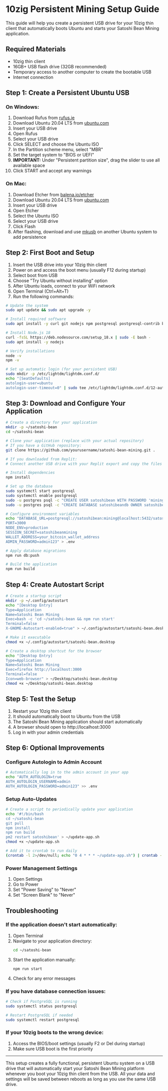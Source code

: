 # 10zig Persistent Mining Setup Guide

This guide will help you create a persistent USB drive for your 10zig thin client that automatically boots Ubuntu and starts your Satoshi Bean Mining application.

## Required Materials

- 10zig thin client
- 16GB+ USB flash drive (32GB recommended)
- Temporary access to another computer to create the bootable USB
- Internet connection

## Step 1: Create a Persistent Ubuntu USB

### On Windows:
1. Download Rufus from [rufus.ie](https://rufus.ie/)
2. Download Ubuntu 20.04 LTS from [ubuntu.com](https://ubuntu.com/download/desktop)
3. Insert your USB drive
4. Open Rufus
5. Select your USB drive
6. Click SELECT and choose the Ubuntu ISO
7. In the Partition scheme menu, select "MBR"
8. Set the target system to "BIOS or UEFI"
9. **IMPORTANT:** Under "Persistent partition size", drag the slider to use all available space
10. Click START and accept any warnings

### On Mac:
1. Download Etcher from [balena.io/etcher](https://www.balena.io/etcher/)
2. Download Ubuntu 20.04 LTS from [ubuntu.com](https://ubuntu.com/download/desktop)
3. Insert your USB drive
4. Open Etcher
5. Select the Ubuntu ISO
6. Select your USB drive
7. Click Flash
8. After flashing, download and use [mkusb](https://help.ubuntu.com/community/mkusb) on another Ubuntu system to add persistence

## Step 2: First Boot and Setup

1. Insert the USB drive into your 10zig thin client
2. Power on and access the boot menu (usually F12 during startup)
3. Select boot from USB
4. Choose "Try Ubuntu without installing" option
5. After Ubuntu loads, connect to your WiFi network
6. Open Terminal (Ctrl+Alt+T)
7. Run the following commands:

```bash
# Update the system
sudo apt update && sudo apt upgrade -y

# Install required software
sudo apt install -y curl git nodejs npm postgresql postgresql-contrib build-essential

# Install Node.js 18
curl -fsSL https://deb.nodesource.com/setup_18.x | sudo -E bash -
sudo apt install -y nodejs

# Verify installations
node -v
npm -v

# Set up automatic login (for your persistent USB)
sudo mkdir -p /etc/lightdm/lightdm.conf.d/
echo "[SeatDefaults]
autologin-user=ubuntu
autologin-user-timeout=0" | sudo tee /etc/lightdm/lightdm.conf.d/12-autologin.conf
```

## Step 3: Download and Configure Your Application

```bash
# Create a directory for your application
mkdir -p ~/satoshi-bean
cd ~/satoshi-bean

# Clone your application (replace with your actual repository)
# If you have a GitHub repository:
git clone https://github.com/yourusername/satoshi-bean-mining.git .

# If you downloaded from Replit:
# Connect another USB drive with your Replit export and copy the files

# Install dependencies
npm install

# Set up the database
sudo systemctl start postgresql
sudo systemctl enable postgresql
sudo -u postgres psql -c "CREATE USER satoshibean WITH PASSWORD 'mining';"
sudo -u postgres psql -c "CREATE DATABASE satoshibeandb OWNER satoshibean;"

# Configure environment variables
echo "DATABASE_URL=postgresql://satoshibean:mining@localhost:5432/satoshibeandb
PORT=3000
NODE_ENV=production
SESSION_SECRET=satoshibeanmining
WALLET_ADDRESS=your_bitcoin_wallet_address
ADMIN_PASSWORD=admin123" > .env

# Apply database migrations
npm run db:push

# Build the application
npm run build
```

## Step 4: Create Autostart Script

```bash
# Create a startup script
mkdir -p ~/.config/autostart
echo "[Desktop Entry]
Type=Application
Name=Satoshi Bean Mining
Exec=bash -c 'cd ~/satoshi-bean && npm run start'
Terminal=false
X-GNOME-Autostart-enabled=true" > ~/.config/autostart/satoshi-bean.desktop

# Make it executable
chmod +x ~/.config/autostart/satoshi-bean.desktop

# Create a desktop shortcut for the browser
echo "[Desktop Entry]
Type=Application
Name=Satoshi Bean Mining
Exec=firefox http://localhost:3000
Terminal=false
Icon=web-browser" > ~/Desktop/satoshi-bean.desktop
chmod +x ~/Desktop/satoshi-bean.desktop
```

## Step 5: Test the Setup

1. Restart your 10zig thin client
2. It should automatically boot to Ubuntu from the USB
3. The Satoshi Bean Mining application should start automatically
4. A browser should open to http://localhost:3000
5. Log in with your admin credentials

## Step 6: Optional Improvements

### Configure Autologin to Admin Account
```bash
# Automatically log in to the admin account in your app
echo "AUTH_AUTOLOGIN=true
AUTH_AUTOLOGIN_USERNAME=admin
AUTH_AUTOLOGIN_PASSWORD=admin123" >> .env
```

### Setup Auto-Updates
```bash
# Create a script to periodically update your application
echo '#!/bin/bash
cd ~/satoshi-bean
git pull
npm install
npm run build
pm2 restart satoshibean' > ~/update-app.sh
chmod +x ~/update-app.sh

# Add it to crontab to run daily
(crontab -l 2>/dev/null; echo "0 4 * * * ~/update-app.sh") | crontab -
```

### Power Management Settings
1. Open Settings
2. Go to Power
3. Set "Power Saving" to "Never"
4. Set "Screen Blank" to "Never"

## Troubleshooting

### If the application doesn't start automatically:
1. Open Terminal
2. Navigate to your application directory:
   ```bash
   cd ~/satoshi-bean
   ```
3. Start the application manually:
   ```bash
   npm run start
   ```
4. Check for any error messages

### If you have database connection issues:
```bash
# Check if PostgreSQL is running
sudo systemctl status postgresql

# Restart PostgreSQL if needed
sudo systemctl restart postgresql
```

### If your 10zig boots to the wrong device:
1. Access the BIOS/boot settings (usually F2 or Del during startup)
2. Make sure USB boot is the first priority

---

This setup creates a fully functional, persistent Ubuntu system on a USB drive that will automatically start your Satoshi Bean Mining platform whenever you boot your 10zig thin client from the USB. All your data and settings will be saved between reboots as long as you use the same USB drive.